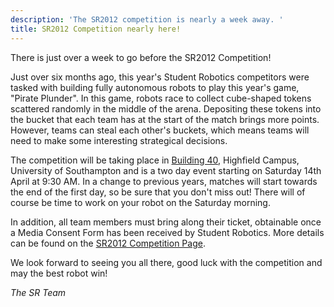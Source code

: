 ```yaml
---
description: 'The SR2012 competition is nearly a week away. '
title: SR2012 Competition nearly here!
---
```

There is just over a week to go before the SR2012 Competition!

Just over six months ago, this year's Student Robotics competitors were tasked with building fully autonomous robots to
play this year's game, "Pirate Plunder".  In this game, robots race to collect cube-shaped tokens scattered randomly in
the middle of the arena.  Depositing these tokens into the bucket that each team has at the start of the match brings
more points.  However, teams can steal each other's buckets, which means teams will need to make some interesting
strategical decisions.

The competition will be taking place in [Building 40](http://data.southampton.ac.uk/building/40.html),
 Highfield Campus, University of Southampton and is a two day event
 starting on Saturday 14th April at 9:30 AM.
In a change to previous years,
 matches will start towards the end of the first day,
 so be sure that you don't miss out!
There will of course be time to work on your robot on the Saturday morning.

In addition, all team members must bring along their ticket,
 obtainable once a Media Consent Form
 has been received by Student Robotics.
More details can be found on the [SR2012 Competition Page](/events/sr2012/2012-04-14-competition).

We look forward to seeing you all there, good luck with the competition
 and may the best robot win!

_The SR Team_
